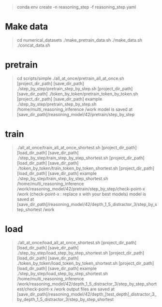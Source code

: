 > conda env create -n reasoning_step -f reasoning_step.yaml

# Make data
> cd numerical_datasets
> ./make_pretrain_data.sh
> ./make_data.sh
> ./concat_data.sh

# pretrain 
> cd scripts/simple
> ./all_at_once/pretrain_all_at_once.sh [project_dir_path] [save_dir_path]
> ./step_by_step/pretrain_step_by_step.sh [project_dir_path] [save_dir_path]
> ./token_by_token/pretrain_token_by_token.sh [project_dir_path] [save_dir_path]
example
> ./step_by_step/pretrain_step_by_step.sh /home/multi_reasoning_inference /work
model is saved at [save_dir_path]/reasoning_model/42/pretrain/step_by_step

# train
> ./all_at_once/train_all_at_once_shortest.sh [project_dir_path] [load_dir_path] [save_dir_path] 
> ./step_by_step/train_step_by_step_shortest.sh [project_dir_path] [load_dir_path] [save_dir_path] 
> ./token_by_token/train_token_by_token_shortest.sh [project_dir_path] [load_dir_path] [save_dir_path] 
example
> ./step_by_step/train_step_by_step_shortest.sh /home/multi_reasoning_inference /work/reasoning_model/42/pretrain/step_by_step/check-point-x /work 
(check-point-x : replace x with your best models)
model is saved at [save_dir_path]/reasoning_model/42/depth_1_5_distractor_3/step_by_step_shortest /work 

# load
> ./all_at_once/load_all_at_once_shortest.sh [project_dir_path] [load_dir_path] [save_dir_path]
> ./step_by_step/load_step_by_step_shortest.sh [project_dir_path] [load_dir_path] [save_dir_path]
> ./token_by_token/load_token_by_token_shortest.sh [project_dir_path] [load_dir_path] [save_dir_path]
example
> ./step_by_step/load_step_by_step_shortest.sh /home/multi_reasoning_inference /work/reasoning_model/42/depth_1_5_distractor_3/step_by_step_shortest/check-point-x /work 
output files are saved at [save_dir_path]/reasoning_model/42/depth_[test_depth]_distractor_3_by_depth_1_5_distractor_3/step_by_step_shortest
